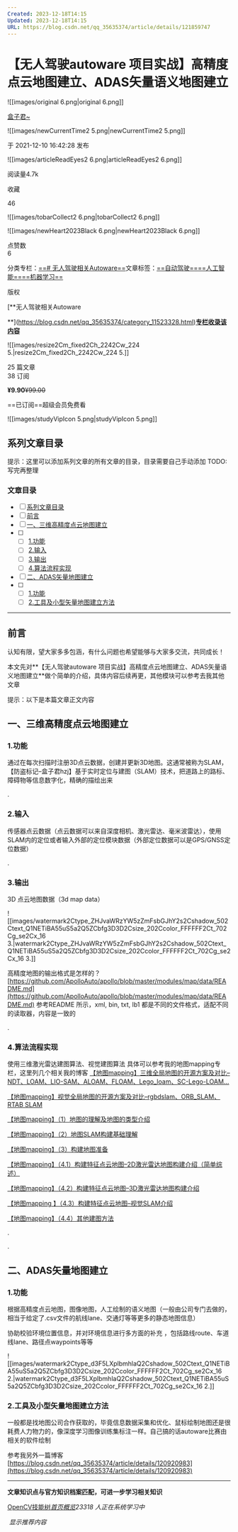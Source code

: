 ```yaml
---
Created: 2023-12-18T14:15
Updated: 2023-12-18T14:15
URL: https://blog.csdn.net/qq_35635374/article/details/121859747
---
```

# **【无人驾驶autoware 项目实战】高精度点云地图建立、ADAS矢量语义地图建立**

![[images/original 6.png|original 6.png]]

[盒子君~](https://blog.csdn.net/qq_35635374)

![[images/newCurrentTime2 5.png|newCurrentTime2 5.png]]

于 2021-12-10 16:42:28 发布

![[images/articleReadEyes2 6.png|articleReadEyes2 6.png]]

阅读量4.7k

收藏  
  
  
46  

![[images/tobarCollect2 6.png|tobarCollect2 6.png]]

![[images/newHeart2023Black 6.png|newHeart2023Black 6.png]]

点赞数  
6  

分类专栏：[==# 无人驾驶相关Autoware==](https://blog.csdn.net/qq_35635374/category_11523328.html)文章标签：[==自动驾驶==](https://so.csdn.net/so/search/s.do?q=%E8%87%AA%E5%8A%A8%E9%A9%BE%E9%A9%B6&t=all&o=vip&s=&l=&f=&viparticle=)[==人工智能==](https://so.csdn.net/so/search/s.do?q=%E4%BA%BA%E5%B7%A5%E6%99%BA%E8%83%BD&t=all&o=vip&s=&l=&f=&viparticle=)[==机器学习==](https://so.csdn.net/so/search/s.do?q=%E6%9C%BA%E5%99%A8%E5%AD%A6%E4%B9%A0&t=all&o=vip&s=&l=&f=&viparticle=)

版权

[**无人驾驶相关Autoware  
  
**](https://blog.csdn.net/qq_35635374/category_11523328.html)[**专栏收录该内容**](https://blog.csdn.net/qq_35635374/category_11523328.html)[](https://blog.csdn.net/qq_35635374/category_11523328.html)

![[images/resize2Cm_fixed2Ch_2242Cw_224 5.|resize2Cm_fixed2Ch_2242Cw_224 5.]]

25 篇文章  
38 订阅  
  
  
**¥9.90**~~¥99.00~~

==已订阅==超级会员免费看

![[images/studyVipIcon 5.png|studyVipIcon 5.png]]

## **系列文章目录**

提示：这里可以添加系列文章的所有文章的目录，目录需要自己手动添加 TODO:写完再整理

### **文章目录**

- [ ] [系列文章目录](https://blog.csdn.net/qq_35635374/article/details/121859747#_0)
- [ ] [前言](https://blog.csdn.net/qq_35635374/article/details/121859747#_13)
- [ ] [一、三维高精度点云地图建立](https://blog.csdn.net/qq_35635374/article/details/121859747#_25)
- [ ]
    - [ ] [1.功能](https://blog.csdn.net/qq_35635374/article/details/121859747#1_26)
    - [ ] [2.输入](https://blog.csdn.net/qq_35635374/article/details/121859747#2_29)
    - [ ] [3.输出](https://blog.csdn.net/qq_35635374/article/details/121859747#3_32)
    - [ ] [4.算法流程实现](https://blog.csdn.net/qq_35635374/article/details/121859747#4_42)
- [ ] [二、ADAS矢量地图建立](https://blog.csdn.net/qq_35635374/article/details/121859747#ADAS_67)
- [ ]
    - [ ] [1.功能](https://blog.csdn.net/qq_35635374/article/details/121859747#1_68)
    - [ ] [2.工具及小型矢量地图建立方法](https://blog.csdn.net/qq_35635374/article/details/121859747#2_75)

---

## **前言**

  
  
认知有限，望大家多多包涵，有什么问题也希望能够与大家多交流，共同成长！  
  
本文先对**【无人驾驶autoware 项目实战】高精度点云地图建立、ADAS矢量语义地图建立**做个简单的介绍，具体内容后续再更，其他模块可以参考去我其他文章  
  
提示：以下是本篇文章正文内容

## **一、三维高精度点云地图建立**

### **1.功能**

通过在每次扫描时注册3D点云数据，创建并更新3D地图。这通常被称为SLAM，【防盗标记–盒子君hzj】基于实时定位与建图（SLAM）技术，把道路上的路标、障碍物等信息数字化，精确的描绘出来  
  
.

### **2.输入**

传感器点云数据（点云数据可以来自深度相机、激光雷达、毫米波雷达），使用SLAM内的定位或者输入外部的定位模块数据（外部定位数据可以是GPS/GNSS定位数据）  
  
.

### **3.输出**

3D 点云地图数据（3d map data）

![[images/watermark2Ctype_ZHJvaWRzYW5zZmFsbGJhY2s2Cshadow_502Ctext_Q1NETiBA55uS5a2Q5ZCbfg3D3D2Csize_202Ccolor_FFFFFF2Ct_702Cg_se2Cx_16 3.|watermark2Ctype_ZHJvaWRzYW5zZmFsbGJhY2s2Cshadow_502Ctext_Q1NETiBA55uS5a2Q5ZCbfg3D3D2Csize_202Ccolor_FFFFFF2Ct_702Cg_se2Cx_16 3.]]

高精度地图的输出格式是怎样的？ [https://github.com/ApolloAuto/apollo/blob/master/modules/map/data/README.md](https://github.com/ApolloAuto/apollo/blob/master/modules/map/data/README.md) 参考README 所示，xml, bin, txt, lb1 都是不同的文件格式，适配不同的读取器，内容是一致的

.

### **4.算法流程实现**

使用三维激光雷达建图算法、视觉建图算法 具体可以参考我的地图mapping专栏，这里列几个相关我的博客 [【地图mapping】三维全局地图的开源方案及对比–NDT、LOAM、LIO-SAM、ALOAM、FLOAM、Lego_loam、SC-Lego-LOAM…](https://blog.csdn.net/qq_35635374/article/details/121002668)

[【地图mapping】视觉全局地图的开源方案及对比–rgbdslam、ORB_SLAM、RTAB SLAM](https://blog.csdn.net/qq_35635374/article/details/121003037)

[【地图mapping】（1）地图的理解及地图的类型介绍](https://blog.csdn.net/qq_35635374/article/details/120960481)

[【地图mapping】（2）地图SLAM构建基础理解](https://blog.csdn.net/qq_35635374/article/details/120978752)

[【地图mapping】（3）构建地图准备](https://blog.csdn.net/qq_35635374/article/details/120979417)

[【地图mapping】（4.1）构建特征点云地图–2D激光雷达地图构建介绍（简单综述）](https://blog.csdn.net/qq_35635374/article/details/120979524)

[【地图mapping】（4.2）构建特征点云地图–3D激光雷达地图构建介绍](https://blog.csdn.net/qq_35635374/article/details/120981832)

[【地图mapping 】（4.3）构建特征点云地图–视觉SLAM介绍](https://blog.csdn.net/qq_35635374/article/details/121000052)

[【地图mapping】（4.4）其他建图方法](https://blog.csdn.net/qq_35635374/article/details/121000838)

.

.

## **二、ADAS矢量地图建立**

### **1.功能**

根据高精度点云地图，图像地图，人工绘制的语义地图（一般由公司专门去做的，相当于给定了.csv文件的航线lane、交通灯等等更多的静态地图信息）  
  
协助校验环境位置信息，并对环境信息进行多方面的补充 ，包括路线route、车道线lane、路径点waypoints等等

![[images/watermark2Ctype_d3F5LXplbmhlaQ2Cshadow_502Ctext_Q1NETiBA55uS5a2Q5ZCbfg3D3D2Csize_202Ccolor_FFFFFF2Ct_702Cg_se2Cx_16 2.|watermark2Ctype_d3F5LXplbmhlaQ2Cshadow_502Ctext_Q1NETiBA55uS5a2Q5ZCbfg3D3D2Csize_202Ccolor_FFFFFF2Ct_702Cg_se2Cx_16 2.]]

### **2.工具及小型矢量地图建立方法**

一般都是找地图公司合作获取的，毕竟信息数据采集和优化、鼠标绘制地图还是很耗费人力物力的，像深度学习图像训练集标注一样。自己搞的话autoware比赛由相关的软件绘制

参考我另外一篇博客 [https://blog.csdn.net/qq_35635374/article/details/120920983](https://blog.csdn.net/qq_35635374/article/details/120920983)

---

**文章知识点与官方知识档案匹配，可进一步学习相关知识**

[OpenCV技能树](https://edu.csdn.net/skill/opencv/?utm_source=csdn_ai_skill_tree_blog)[_首页_](https://edu.csdn.net/skill/opencv/?utm_source=csdn_ai_skill_tree_blog)[_概览_](https://edu.csdn.net/skill/opencv/?utm_source=csdn_ai_skill_tree_blog)_23318_ _人正在系统学习中_

 _显示推荐内容_